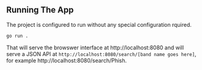 ## Running The App

The project is configured to run without any special configuration rquired.

```bash
go run .
```

That will serve the browswer interface at http://localhost:8080 and
will serve a JSON API at `http://localhost:8080/search/[band name goes here]`,
for example http://localhost:8080/search/Phish.




